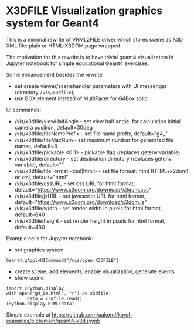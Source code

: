 # X3DFILE Visualization graphics system for Geant4

This is a minimal rewrite of VRML2FILE driver which stores scene
as X3D XML file: plain or HTML-X3DOM page wrapped.

The motivation for this rewrite is to have trivial geant4 visualization in
Jupyter notebook for simple educational Geant4 exercises.

Some enhancement besides the rewrite:

  * set create viewer/scenehandler parameters with UI messenger (directory `/vis/x3dfile`);
  * use BOX element instead of MultiFacet for G4Box solid.

UI commands:

  * /vis/x3dfile/viewHalfAngle <double>  - set view half angle, for calculation initial camera position, default=30deg
  * /vis/x3dfile/fileNamePrefix <string> - set file name prefix, default="g4_"
  * /vis/x3dfile/fileMaxNum <int>        - set maximum number for generated file names, default=3
  * /vis/x3dfile/pickable <0|1>          - pickable flag (replaces getenv variable)
  * /vis/x3dfile/directory <string>      - set destination directory (replaces getenv variable), default=""
  * /vis/x3dfile/fileFormat <xml|html>   - set file format: html (HTML+x2dom) or xml, default="html"
  * /vis/x3dfile/cssURL <string>         - set css URL for html format, default="https://www.x3dom.org/download/x3dom.css"
  * /vis/x3dfile/jsURL  <string>         - set javascript URL for html format, default="https://www.x3dom.org/download/x3dom.js"
  * /vis/x3dfile/width  <int>            - set render width in pixels for html format, default=640
  * /vis/x3dfile/height <int>            - set render height in pixels for html format, default=480


Example cells for Jupyter notebook:

* set graphics system
```
Geant4.gApplyUICommand("/vis/open X3DFILE")
```
* create scene, add elements, enable visualization, generate events
* show scene
```
import IPython.display
with open("g4_00.html", "r") as x3dfile:
        data = x3dfile.read()
IPython.display.HTML(data)   
```

Simple example at https://github.com/aakorol/korol-examples/blob/main/geant4-x3d.ipynb 
